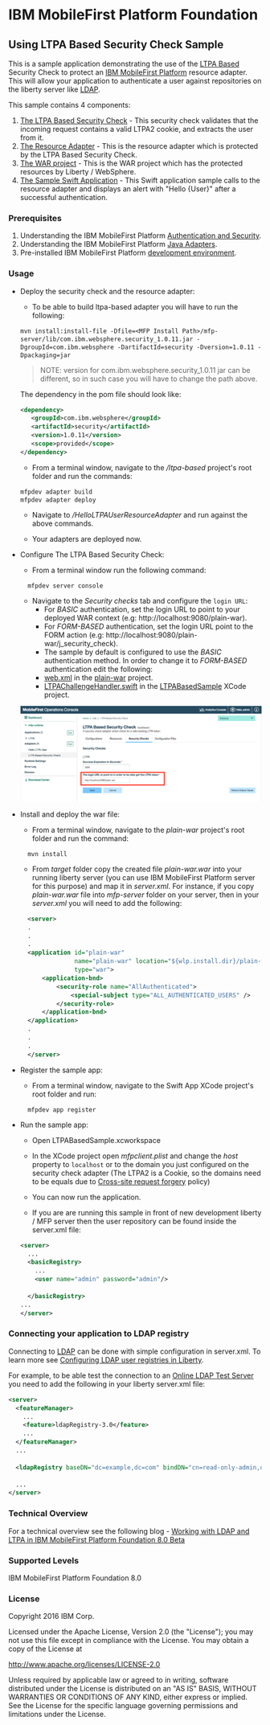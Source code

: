 IBM MobileFirst Platform Foundation
===
## Using LTPA Based Security Check Sample
This is a sample application demonstrating the use of the [LTPA Based](https://www.wikiwand.com/en/IBM_Lightweight_Third-Party_Authentication) Security Check to protect an [IBM MobileFirst Platform](http://www-03.ibm.com/software/products/en/mobilefirstplatform) resource adapter.  This will allow your application to authenticate a user against repositories on the liberty server like [LDAP](https://www.wikiwand.com/en/Lightweight_Directory_Access_Protocol).

This sample contains 4 components:  

1. [The LTPA Based Security Check](./ltpa-based-security-check) - This security check validates that the incoming request contains a valid LTPA2 cookie, and extracts the user from it.  
2. [The Resource Adapter](./HelloLTPAUserResourceAdapter) - This is the resource adapter which is protected by the LTPA Based Security Check.  
3. [The WAR project](./plain-war) - This is the WAR project which has the protected resources by Liberty / WebSphere.  
4. [The Sample Swift Application](./LTPABasedSample) - This Swift application sample calls to the resource adapter and displays an alert with "Hello {User}" after a successful authentication.  

### Prerequisites
1. Understanding the IBM MobileFirst Platform [Authentication and Security](https://mobilefirstplatform.ibmcloud.com/tutorials/en/foundation/8.0/authentication-and-security/).
2. Understanding the IBM MobileFirst Platform [Java Adapters](https://mobilefirstplatform.ibmcloud.com/tutorials/en/foundation/8.0/adapters/java-adapters/).
3. Pre-installed IBM MobileFirst Platform [development environment](https://mobilefirstplatform.ibmcloud.com/tutorials/en/foundation/8.0/setting-up-your-development-environment/).

### Usage
- Deploy the security check and the resource adapter:  
  - To be able to build ltpa-based adapter you will have to run the following:
   ```
   mvn install:install-file -Dfile=<MFP Install Path>/mfp-server/lib/com.ibm.websphere.security_1.0.11.jar -DgroupId=com.ibm.websphere -DartifactId=security -Dversion=1.0.11 -Dpackaging=jar
   ```
   > NOTE: version for com.ibm.websphere.security_1.0.11 jar can be different, so in such case you will have to change the path above.

   The dependency in the pom file should look like:

   ```xml
   <dependency>
      <groupId>com.ibm.websphere</groupId>
      <artifactId>security</artifactId>
      <version>1.0.11</version>
      <scope>provided</scope>
   </dependency>
   ```

  - From a terminal window, navigate to the */ltpa-based* project's root folder and run the commands:  
  ```
  mfpdev adapter build
  mfpdev adapter deploy
  ```
  - Navigate to */HelloLTPAUserResourceAdapter* and run against the above commands.  

  - Your adapters are deployed now.

- Configure The LTPA Based Security Check:
  - From a terminal window run the following command:  

  ```
    mfpdev server console
  ```

  - Navigate to the *Security checks* tab and configure the `login URL`:  
    -  For *BASIC* authentication, set the login URL to point to your deployed WAR context (e.g: http://localhost:9080/plain-war).  
    -  For *FORM-BASED* authentication, set the login URL point to the FORM action (e.g: http://localhost:9080/plain-war/j_security_check).
    -  The sample by default is configured to use the *BASIC* authentication method. In order to change it to *FORM-BASED* authentication edit the following:    
      - [web.xml](./plain-war/src/main/webapp/WEB-INF/web.xml) in the [plain-war](./plain-war) project.
      - [LTPAChallengeHandler.swift](./LTPABasedSample/LTPABasedSample/LTPAChallengeHandler.swift) in the [LTPABasedSample](./LTPABasedSample) XCode project.  

  ![Security Check Configuration](./images/SecurityCheckConfig.png)

- Install and deploy the war file:
  - From a terminal window, navigate to the *plain-war* project's root folder and run the command:
  ```
    mvn install
  ```
  - From *target* folder copy the created file *plain-war.war* into your running liberty server (you can use IBM MobileFirst Platform server for this purpose) and map it in *server.xml*.  For instance, if you copy *plain-war.war* file into *mfp-server* folder on your server, then in your *server.xml* you will need to add the following:   
  ```xml
    <server>
    .
    .
    .
    <application id="plain-war"
                 name="plain-war" location="${wlp.install.dir}/plain-war.war"
                 type="war">
        <application-bnd>
            <security-role name="AllAuthenticated">
                <special-subject type="ALL_AUTHENTICATED_USERS" />
            </security-role>
        </application-bnd>
    </application>
    .
    .
    .
    </server>
  ```  
- Register the sample app:  
  - From a terminal window, navigate to the Swift App XCode project's root folder and run:
  ```
    mfpdev app register
  ```
- Run the sample app:  
  - Open LTPABasedSample.xcworkspace

  - In the XCode project open *mfpclient.plist* and change the *host* property to `localhost` or to the domain you just configured on the security check adapter (The LTPA2 is a Cookie, so the domains need to be equals due to [Cross-site request forgery](https://www.wikiwand.com/en/Cross-site_request_forgery) policy)

  - You can now run the application.

  - If you are are running this sample in front of new development liberty / MFP server then the user repository can be found inside the server.xml file:

  ```xml
  <server>
    ...
    <basicRegistry>
      ...
      <user name="admin" password="admin"/>

    </basicRegistry>
  ...
  </server>
  ```

### Connecting your application to LDAP registry
Connecting to [LDAP](https://www.wikiwand.com/en/Lightweight_Directory_Access_Protocol) can be done with simple configuration in server.xml. To learn more see [Configuring LDAP user registries in Liberty](https://www.ibm.com/support/knowledgecenter/was_beta_liberty/com.ibm.websphere.wlp.nd.multiplatform.doc/ae/twlp_sec_ldap.html).  

For example, to be able test the connection to an [Online LDAP Test Server](http://www.forumsys.com/en/tutorials/integration-how-to/ldap/online-ldap-test-server/) you need to add the following in your liberty server.xml file:

```xml
<server>
  <featureManager>
    ...
    <feature>ldapRegistry-3.0</feature>
    ...
  </featureManager>
  ...

  <ldapRegistry baseDN="dc=example,dc=com" bindDN="cn=read-only-admin,dc=example,dc=com" bindPassword="password" port="389" host="ldap.forumsys.com" reuseConnection="false" returnToPrimaryServer="false" realm="BasicRegistry" ldapType="Custom"/>

  ...
</server>
```

### Technical Overview
For a technical overview see the following blog - [Working with LDAP and LTPA in IBM MobileFirst Platform Foundation 8.0 Beta](https://mobilefirstplatform.ibmcloud.com/blog/2016/04/21/using-ldap-as-user-registry/)  

### Supported Levels
IBM MobileFirst Platform Foundation 8.0

### License
Copyright 2016 IBM Corp.

Licensed under the Apache License, Version 2.0 (the "License");
you may not use this file except in compliance with the License.
You may obtain a copy of the License at

http://www.apache.org/licenses/LICENSE-2.0

Unless required by applicable law or agreed to in writing, software
distributed under the License is distributed on an "AS IS" BASIS,
WITHOUT WARRANTIES OR CONDITIONS OF ANY KIND, either express or implied.
See the License for the specific language governing permissions and
limitations under the License.
